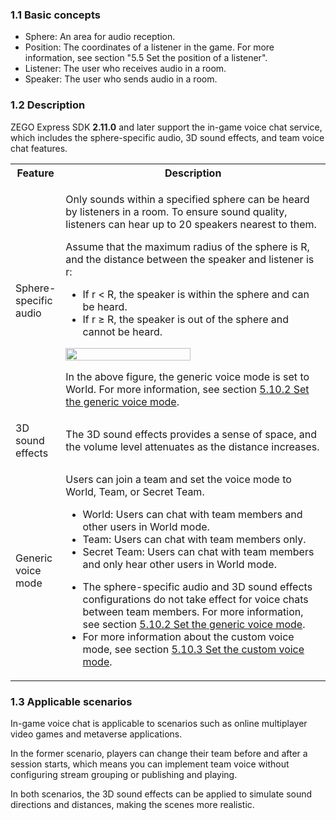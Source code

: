 ### 1.1 Basic concepts

- Sphere: An area for audio reception.
- Position: The coordinates of a listener in the game. For more information, see section "5.5 Set the position of a listener".
- Listener: The user who receives audio in a room.
- Speaker: The user who sends audio in a room.

### 1.2 Description

ZEGO Express SDK **2.11.0** and later support the in-game voice chat service, which includes the sphere-specific audio, 3D sound effects, and team voice chat features.

<table>
  <colgroup>
    <col width="10%">
    <col width="90%">
  </colgroup>
<tbody><tr>
<th>Feature</th>
<th>Description</th>
</tr>
<tr>
<td>Sphere-specific audio</td>
<td><p>Only sounds within a specified sphere can be heard by listeners in a room. To ensure sound quality, listeners can hear up to 20 speakers nearest to them.</p>
<p>Assume that the maximum radius of the sphere is R, and the distance between the speaker and listener is r:</p>
<ul><li>If r < R, the speaker is within the sphere and can be heard. </li><li>If r ≥ R, the speaker is out of the sphere and cannot be heard.</li></ul>

<img src="/Pics/Video_call/16876_1.png" width="70%" /><p>In the above figure, the generic voice mode is set to World. For more information, see section <a href="!AudioAdvanced/Range_Voice#5_10">5.10.2 Set the generic voice mode</a>.</p>
</td>
</tr>
<tr>
<td>3D sound effects</td>
<td>The 3D sound effects provides a sense of space, and the volume level attenuates as the distance increases.</td>
</tr>
<tr>
<td>Generic voice mode</td>
<td><p>Users can join a team and set the voice mode to World, Team, or Secret Team.</p>
<ul><li>World: Users can chat with team members and other users in World mode. </li><li>Team: Users can chat with team members only. </li><li>Secret Team: Users can chat with team members and only hear other users in World mode.</li></ul>
<div class="mk-hint"><ul><li>The sphere-specific audio and 3D sound effects configurations do not take effect for voice chats between team members. For more information, see section <a href="!AudioAdvanced/Range_Voice#5_10">5.10.2 Set the generic voice mode</a>. </li><li>For more information about the custom voice mode, see section <a href="!AudioAdvanced/Range_Voice#5_10">5.10.3 Set the custom voice mode</a>.</li></ul></div>
</td>
</tr>
</tbody></table>

### 1.3 Applicable scenarios

In-game voice chat is applicable to scenarios such as online multiplayer video games and metaverse applications.

In the former scenario, players can change their team before and after a session starts, which means you can implement team voice without configuring stream grouping or publishing and playing.

In both scenarios, the 3D sound effects can be applied to simulate sound directions and distances, making the scenes more realistic.
















